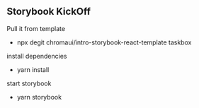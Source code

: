 ## Storybook KickOff
Pull it from template
 - npx degit chromaui/intro-storybook-react-template taskbox

install dependencies
 - yarn install

start storybook
- yarn storybook

